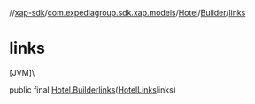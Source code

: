 //[xap-sdk](../../../../index.md)/[com.expediagroup.sdk.xap.models](../../index.md)/[Hotel](../index.md)/[Builder](index.md)/[links](links.md)

# links

[JVM]\

public final [Hotel.Builder](index.md)[links](links.md)([HotelLinks](../../-hotel-links/index.md)links)
